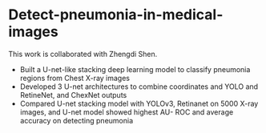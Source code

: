 # Detect-pneumonia-in-medical-images

This work is collaborated with Zhengdi Shen.

-	Built a U-net-like stacking deep learning model to classify pneumonia regions from Chest X-ray images 
-	Developed 3 U-net architectures to combine coordinates and YOLO and RetineNet, and ChexNet outputs
-	Compared U-net stacking model with YOLOv3, Retinanet on 5000 X-ray images, and U-net model showed highest AU- ROC and average accuracy on detecting pneumonia 


